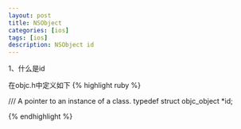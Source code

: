 ```yaml
---
layout: post
title: NSObject
categories: [ios]
tags: [ios]
description: NSObject id
---
```


1、什么是id

在objc.h中定义如下
{% highlight ruby %}

/// A pointer to an instance of a class.
typedef struct objc_object *id;

{% endhighlight %}





